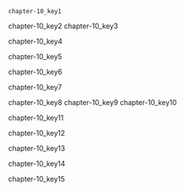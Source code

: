 ```ngMeta
chapter-10_key1
```

chapter-10_key2
chapter-10_key3


chapter-10_key4


chapter-10_key5


chapter-10_key6



chapter-10_key7



chapter-10_key8
chapter-10_key9
chapter-10_key10


chapter-10_key11


chapter-10_key12


chapter-10_key13


chapter-10_key14


chapter-10_key15
